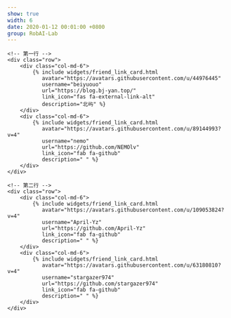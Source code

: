 ```yaml
---
show: true
width: 6
date: 2020-01-12 00:01:00 +0800
group: RobAI-Lab
---
```


<!-- 友链展示 -->
<div class="container-fluid">
    
    <!-- 第一行 -->
    <div class="row">
        <div class="col-md-6">
            {% include widgets/friend_link_card.html 
               avatar="https://avatars.githubusercontent.com/u/44976445"
               username="beiyuouo"
               url="https://blog.bj-yan.top/"
               link_icon="fas fa-external-link-alt"
               description="北屿" %}
        </div>
        <div class="col-md-6">
            {% include widgets/friend_link_card.html 
               avatar="https://avatars.githubusercontent.com/u/89144993?v=4"
               username="nemo"
               url="https://github.com/NEMOlv"
               link_icon="fab fa-github"
               description=" " %}
        </div>
    </div>
    
    <!-- 第二行 -->
    <div class="row">
        <div class="col-md-6">
            {% include widgets/friend_link_card.html 
               avatar="https://avatars.githubusercontent.com/u/109053824?v=4"
               username="April-Yz"
               url="https://github.com/April-Yz"
               link_icon="fab fa-github"
               description=" " %}
        </div>
        <div class="col-md-6">
            {% include widgets/friend_link_card.html 
               avatar="https://avatars.githubusercontent.com/u/63180810?v=4"
               username="stargazer974"
               url="https://github.com/stargazer974"
               link_icon="fab fa-github"
               description=" " %}
        </div>
    </div>
</div>
